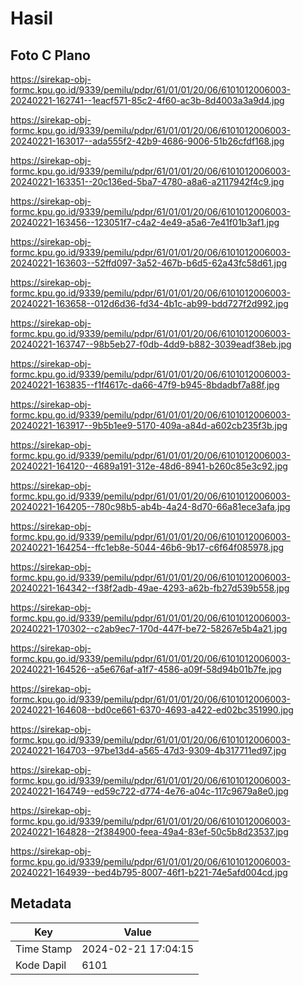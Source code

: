 # Hasil

## Foto C Plano

https://sirekap-obj-formc.kpu.go.id/9339/pemilu/pdpr/61/01/01/20/06/6101012006003-20240221-162741--1eacf571-85c2-4f60-ac3b-8d4003a3a9d4.jpg

https://sirekap-obj-formc.kpu.go.id/9339/pemilu/pdpr/61/01/01/20/06/6101012006003-20240221-163017--ada555f2-42b9-4686-9006-51b26cfdf168.jpg

https://sirekap-obj-formc.kpu.go.id/9339/pemilu/pdpr/61/01/01/20/06/6101012006003-20240221-163351--20c136ed-5ba7-4780-a8a6-a2117942f4c9.jpg

https://sirekap-obj-formc.kpu.go.id/9339/pemilu/pdpr/61/01/01/20/06/6101012006003-20240221-163456--123051f7-c4a2-4e49-a5a6-7e41f01b3af1.jpg

https://sirekap-obj-formc.kpu.go.id/9339/pemilu/pdpr/61/01/01/20/06/6101012006003-20240221-163603--52ffd097-3a52-467b-b6d5-62a43fc58d61.jpg

https://sirekap-obj-formc.kpu.go.id/9339/pemilu/pdpr/61/01/01/20/06/6101012006003-20240221-163658--012d6d36-fd34-4b1c-ab99-bdd727f2d992.jpg

https://sirekap-obj-formc.kpu.go.id/9339/pemilu/pdpr/61/01/01/20/06/6101012006003-20240221-163747--98b5eb27-f0db-4dd9-b882-3039eadf38eb.jpg

https://sirekap-obj-formc.kpu.go.id/9339/pemilu/pdpr/61/01/01/20/06/6101012006003-20240221-163835--f1f4617c-da66-47f9-b945-8bdadbf7a88f.jpg

https://sirekap-obj-formc.kpu.go.id/9339/pemilu/pdpr/61/01/01/20/06/6101012006003-20240221-163917--9b5b1ee9-5170-409a-a84d-a602cb235f3b.jpg

https://sirekap-obj-formc.kpu.go.id/9339/pemilu/pdpr/61/01/01/20/06/6101012006003-20240221-164120--4689a191-312e-48d6-8941-b260c85e3c92.jpg

https://sirekap-obj-formc.kpu.go.id/9339/pemilu/pdpr/61/01/01/20/06/6101012006003-20240221-164205--780c98b5-ab4b-4a24-8d70-66a81ece3afa.jpg

https://sirekap-obj-formc.kpu.go.id/9339/pemilu/pdpr/61/01/01/20/06/6101012006003-20240221-164254--ffc1eb8e-5044-46b6-9b17-c6f64f085978.jpg

https://sirekap-obj-formc.kpu.go.id/9339/pemilu/pdpr/61/01/01/20/06/6101012006003-20240221-164342--f38f2adb-49ae-4293-a62b-fb27d539b558.jpg

https://sirekap-obj-formc.kpu.go.id/9339/pemilu/pdpr/61/01/01/20/06/6101012006003-20240221-170302--c2ab9ec7-170d-447f-be72-58267e5b4a21.jpg

https://sirekap-obj-formc.kpu.go.id/9339/pemilu/pdpr/61/01/01/20/06/6101012006003-20240221-164526--a5e676af-a1f7-4586-a09f-58d94b01b7fe.jpg

https://sirekap-obj-formc.kpu.go.id/9339/pemilu/pdpr/61/01/01/20/06/6101012006003-20240221-164608--bd0ce661-6370-4693-a422-ed02bc351990.jpg

https://sirekap-obj-formc.kpu.go.id/9339/pemilu/pdpr/61/01/01/20/06/6101012006003-20240221-164703--97be13d4-a565-47d3-9309-4b317711ed97.jpg

https://sirekap-obj-formc.kpu.go.id/9339/pemilu/pdpr/61/01/01/20/06/6101012006003-20240221-164749--ed59c722-d774-4e76-a04c-117c9679a8e0.jpg

https://sirekap-obj-formc.kpu.go.id/9339/pemilu/pdpr/61/01/01/20/06/6101012006003-20240221-164828--2f384900-feea-49a4-83ef-50c5b8d23537.jpg

https://sirekap-obj-formc.kpu.go.id/9339/pemilu/pdpr/61/01/01/20/06/6101012006003-20240221-164939--bed4b795-8007-46f1-b221-74e5afd004cd.jpg


## Metadata

| Key        | Value               |
| ---------- | ------------------- |
| Time Stamp | 2024-02-21 17:04:15 |
| Kode Dapil | 6101                |



